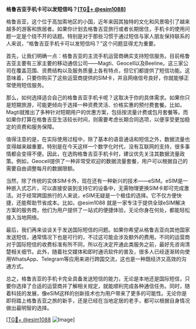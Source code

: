 **格鲁吉亚手机卡可以发短信吗？[[TG💪+ @esim1088](https://t.me/s/esim1088)]**

格鲁吉亚，这个位于高加索地区的小国，近年来因其独特的文化和风景吸引了越来越多的游客和旅居者。如果你计划去格鲁吉亚旅行或者长期居住，手机卡的使用问题一定是个绕不开的话题。特别是对于那些习惯于通过短信与家人朋友保持联系的人来说，“格鲁吉亚手机卡可以发短信吗？”这个问题显得尤为重要。

首先，让我们明确一点：格鲁吉亚的主流手机运营商确实支持短信服务。目前格鲁吉亚主要有三家主要的移动通信公司——Magti、Geocell以及Beeline。这三家公司在覆盖范围、资费结构以及服务质量上各有特点，但它们都提供了短信功能。这意味着，只要你购买了这些运营商提供的SIM卡，并且网络信号良好，你就能够正常使用短信服务。

那么，如何选择适合自己的格鲁吉亚手机卡呢？这取决于你的具体需求。如果你只是短期旅游，可能更倾向于选择一种资费灵活、价格实惠的预付费套餐。比如，Magti就推出了多种针对短期用户的优惠方案，包括按流量计费或包月套餐等。而如果你打算在格鲁吉亚生活较长时间，则需要考虑长期合同选项，以便享受更加稳定的资费和服务保障。

值得注意的是，在实际使用过程中，除了基本的语音通话和短信之外，数据流量也变得越来越重要。特别是在今天这样一个数字化时代，没有互联网的支持，很多事情都会变得不便。因此，在选购格鲁吉亚手机卡时，建议优先关注其数据流量政策。例如，Geocell提供了一种非常受欢迎的数据流量套餐，用户可以根据自己的需要自由调整每月的数据限额。

当然，除了传统的实体SIM卡外，现在还有一种新兴的技术——eSIM。eSIM是一种嵌入式芯片，可以直接安装到支持它的设备中，无需物理更换SIM卡即可完成激活。对于经常跨国旅行的人来说，eSIM无疑是一个极佳的选择。它不仅方便快捷，还能帮助节省成本。比如，@esim1088 就是一家专注于提供全球eSIM解决方案的服务商，他们为用户提供了一站式的便捷体验，无论你身在何处，都能轻松接入当地网络。

最后，我们再来谈谈关于发送国际短信的问题。如果你希望从格鲁吉亚向其他国家发送短信，通常情况下也是可行的，不过这可能会涉及额外的费用。不同的运营商对于国际短信的收费标准有所不同，所以在决定开通此类服务之前，最好先咨询清楚相关细节。此外，随着社交媒体和即时通讯软件的普及，很多人已经逐渐转向使用WhatsApp、Telegram等应用来进行跨国交流，这也是一种既经济又高效的沟通方式。

总之，格鲁吉亚的手机卡完全具备发送短信的能力，无论是本地还是国际短信，只要你选择了合适的运营商并了解相关规定，就能顺利完成各种通信任务。同时，随着科技的发展，像eSIM这样的创新技术也为用户带来了更多的可能性。无论你是即将踏上格鲁吉亚之旅的新手，还是已经在当地定居的老手，都可以根据自身情况做出最明智的选择。

[[TG💪+ @esim1088](https://t.me/s/esim1088) ![Image](https://i.postimg.cc/4NQfJmqS/Snipaste-2025-05-13-00-14-12.png)]